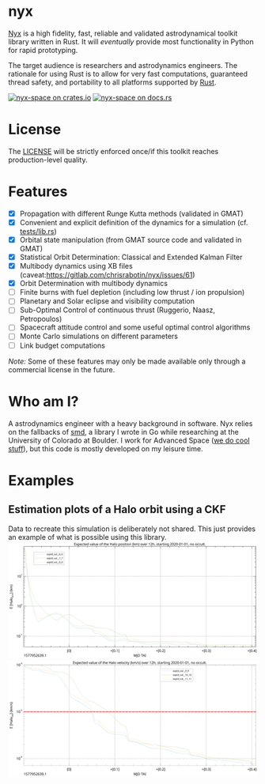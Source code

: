 # nyx
[Nyx](https://en.wikipedia.org/wiki/Nyx) is a high fidelity, fast, reliable and validated astrodynamical toolkit library written in Rust.
It will _eventually_ provide most functionality in Python for rapid prototyping.

The target audience is researchers and astrodynamics engineers. The rationale for using Rust is to allow for very fast computations, guaranteed thread safety,
and portability to all platforms supported by [Rust](https://forge.rust-lang.org/platform-support.html).

[![nyx-space on crates.io][cratesio-image]][cratesio]
[![nyx-space on docs.rs][docsrs-image]][docsrs]

[cratesio-image]: https://img.shields.io/crates/v/nyx-space.svg
[cratesio]: https://crates.io/crates/nyx-space
[docsrs-image]: https://docs.rs/nyx-space/badge.svg
[docsrs]: https://docs.rs/nyx-space/

# License
The [LICENSE](https://github.com/ChristopherRabotin/nyx/blob/master/LICENSE) will be strictly enforced once/if this toolkit
reaches production-level quality.

# Features
- [x] Propagation with different Runge Kutta methods (validated in GMAT)
- [x] Convenient and explicit definition of the dynamics for a simulation (cf. [tests/lib.rs](tests/lib.rs))
- [x] Orbital state manipulation (from GMAT source code and validated in GMAT)
- [x] Statistical Orbit Determination: Classical and Extended Kalman Filter
- [x] Multibody dynamics using XB files (caveat:https://gitlab.com/chrisrabotin/nyx/issues/61)
- [x] Orbit Determination with multibody dynamics
- [ ] Finite burns with fuel depletion (including low thrust / ion propulsion)
- [ ] Planetary and Solar eclipse and visibility computation
- [ ] Sub-Optimal Control of continuous thrust (Ruggerio, Naasz, Petropoulos)
- [ ] Spacecraft attitude control and some useful optimal control algorithms
- [ ] Monte Carlo simulations on different parameters
- [ ] Link budget computations

_Note:_ Some of these features may only be made available only through a commercial license in the future.

# Who am I?
A astrodynamics engineer with a heavy background in software. Nyx relies on the fallbacks of
[smd](https://github.com/ChristopherRabotin/smd), a library I wrote in Go while researching at the University
of Colorado at Boulder. I work for Advanced Space ([we do cool stuff](http://advanced-space.com/)), but this code is mostly developed on my leisure time.

# Examples
## Estimation plots of a Halo orbit using a CKF

Data to recreate this simulation is deliberately not shared. This just provides an example of what is possible using this library.
![Halo position covar](./data/halo_ckf_pos.png "E[Halo position]")
![Halo velocity covar](./data/halo_ckf_vel.png "E[Halo velocity]")